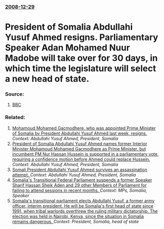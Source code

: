 ### [2008-12-29](/news/2008/12/29/index.md)

#  President of Somalia Abdullahi Yusuf Ahmed resigns. Parliamentary Speaker Adan Mohamed Nuur Madobe will take over for 30 days, in which time the legislature will select a new head of state. 




### Source:

1. [BBC](http://news.bbc.co.uk/2/hi/africa/7802622.stm)

### Related:

1. [ Mohamoud Mohamed Gacmodhere, who was appointed Prime Minister of Somalia by President Abdullahi Yusuf Ahmed last week, resigns. ](/news/2008/12/24/mohamoud-mohamed-gacmodhere-who-was-appointed-prime-minister-of-somalia-by-president-abdullahi-yusuf-ahmed-last-week-resigns.md) _Context: Abdullahi Yusuf Ahmed, President, Somalia_
2. [ President of Somalia Abdullahi Yusuf Ahmed names former Interior Minister Mohamoud Mohamed Gacmodhere as Prime Minister, but incumbent PM Nur Hassan Hussein is supported in a parliamentary vote, requiring a confidence motion before Ahmed could replace Hussein. ](/news/2008/12/16/president-of-somalia-abdullahi-yusuf-ahmed-names-former-interior-minister-mohamoud-mohamed-gacmodhere-as-prime-minister-but-incumbent-pm-n.md) _Context: Abdullahi Yusuf Ahmed, President, Somalia_
3. [ Somali President Abdullahi Yusuf Ahmed survives an assassination attempt. ](/news/2008/06/18/somali-president-abdullahi-yusuf-ahmed-survives-an-assassination-attempt.md) _Context: Abdullahi Yusuf Ahmed, President, Somalia_
4. [ Somalia's Transitional Federal Parliament suspends a former Speaker Sharif Hassan Sheik Aden and 29 other Members of Parliament for failing to attend sessions in recent months. ](/news/2007/04/17/somalia-s-transitional-federal-parliament-suspends-a-former-speaker-sharif-hassan-sheik-aden-and-29-other-members-of-parliament-for-failing.md) _Context: MPs, Somalia, Speaker_
5. [ Somalia's transitional parliament elects Abdullahi Yusuf, a former army officer, interim president. He will be Somalia's first head of state since 1991, when tribal warlords overthrew the ruling military dictatorship. The election was held in Nairobi, Kenya, since the situation in Somalia remains dangerous. ](/news/2004/10/10/somalia-s-transitional-parliament-elects-abdullahi-yusuf-a-former-army-officer-interim-president-he-will-be-somalia-s-first-head-of-stat.md) _Context: President, Somalia, head of state_
